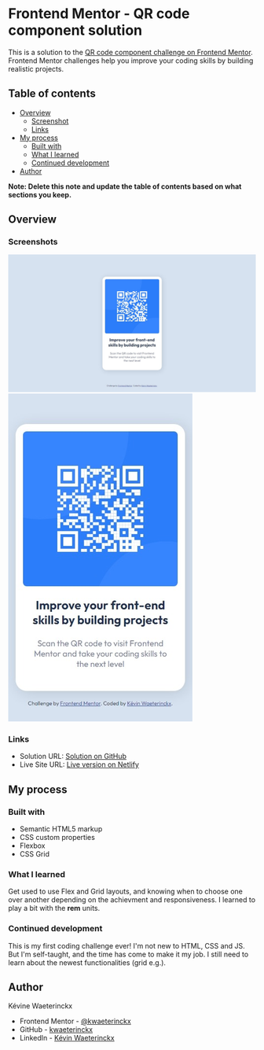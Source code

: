 # Frontend Mentor - QR code component solution

This is a solution to the [QR code component challenge on Frontend Mentor](https://www.frontendmentor.io/challenges/qr-code-component-iux_sIO_H). Frontend Mentor challenges help you improve your coding skills by building realistic projects. 

## Table of contents

- [Overview](#overview)
  - [Screenshot](#screenshot)
  - [Links](#links)
- [My process](#my-process)
  - [Built with](#built-with)
  - [What I learned](#what-i-learned)
  - [Continued development](#continued-development)
- [Author](#author)

**Note: Delete this note and update the table of contents based on what sections you keep.**

## Overview

### Screenshots

![Screenshot of the desktop version](./screenshots/Screenshot-Desktop.jpeg)
![Screenshot of the mobile version](./screenshots/Screenshot-mobile.jpeg)

### Links

- Solution URL: [Solution on GitHub](https://github.com/kwaeterinckx/Challenge_0001-QrCodeComponent)
- Live Site URL: [Live version on Netlify](https://stalwart-custard-853063.netlify.app/)

## My process

### Built with

- Semantic HTML5 markup
- CSS custom properties
- Flexbox
- CSS Grid

### What I learned

Get used to use Flex and Grid layouts, and knowing when to choose one over another depending on the achievment and responsiveness.
I learned to play a bit with the **rem** units.

### Continued development

This is my first coding challenge ever! I'm not new to HTML, CSS and JS. But I'm self-taught, and the time has come to make it my job.
I still need to learn about the newest functionalities (grid e.g.).

## Author

Kévine Waeterinckx

- Frontend Mentor - [@kwaeterinckx](https://www.frontendmentor.io/profile/kwaeterinckx)
- GitHub - [kwaeterinckx](https://github.com/kwaeterinckx)
- LinkedIn - [Kévin Waeterinckx](https://www.linkedin.com/in/kévin-waeterinckx-58256518a)
